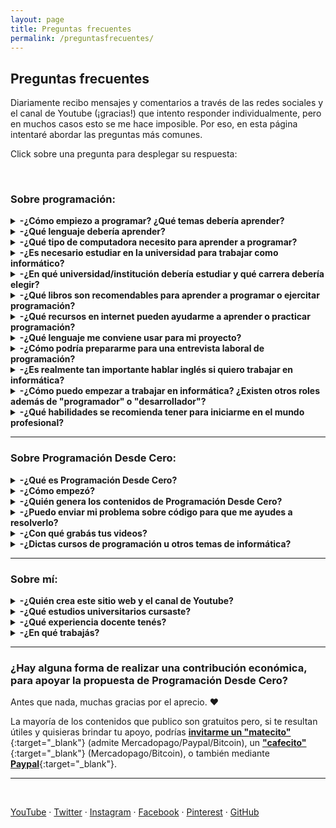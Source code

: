 ```yaml
---
layout: page
title: Preguntas frecuentes
permalink: /preguntasfrecuentes/
---
```


## Preguntas frecuentes

Diariamente recibo mensajes y comentarios a través de las redes sociales y el canal de Youtube (¡gracias!) que intento responder individualmente, pero en muchos casos esto se me hace imposible. Por eso, en esta página intentaré abordar las preguntas más comunes.

Click sobre una pregunta para desplegar su respuesta:

&nbsp;
&nbsp;


### Sobre programación:

<details><summary><b> -¿Cómo empiezo a programar? ¿Qué temas debería aprender?</b></summary>

<div markdown="1">Normalmente se comienza por conocer los fundamentos de la programación, sin importar el lenguaje (los conceptos son comunes y se aplican de forma muy similar en todos): variables, tipos de datos, entrada/salida, funciones, estructuras de datos, programación orientada a objetos, entre otros.

  En el canal de Youtube publiqué [un curso de nivel básico usando Python](https://www.youtube.com/playlist?list=PLb_E6BNMg5j7-MJ0ctjvKQlv2PU7qbMDb){:target="_blank"} apuntado a cualquier persona que quiera aprender a programar (no es un curso para aprender los detalles sobre Python sino los conceptos básicos de programación). También publiqué un [video introductorio a la Programación Orientada a Objetos](https://www.youtube.com/watch?v=iliKayKaGtc){:target="_blank"}. Otros temas importantes a conocer son [la recursividad](https://www.youtube.com/watch?v=0NBPd81uhJE){:target="_blank"} y [los punteros](https://www.youtube.com/watch?v=s8T7cPnYrz0){:target="_blank"}. Por supuesto que hay innumerables temas y cuestiones a conocer, además de distintos lenguajes y frameworks, y también otros paradigmas de programación, por lo que el camino de aprendizaje será constante.

  En [esta entrevista](https://youtu.be/7I8k2Y5_hXQ){:target="_blank"} que me hicieron para el canal amigo "Curso de robótica" hablé sobre consejos para empezar en el camino profesional.

  En general, recomiendo no quedarse solo con lo que nos ofrece un curso de programación sino buscar aprender los conceptos de base y las herramientas con las que se suele trabajar en el ámbito laboral que nos interese. Por ejemplo, si vamos a apuntar al desarrollo de aplicaciones web, será importante conocer conceptos como back-end y front-end, arquitectura REST, cuestiones básicas de redes para saber cómo se transmiten los datos en una aplicación web, temas de bases de datos para saber cómo se almacena la información, etc. Si queremos hacer ciencia de datos tendremos que aprender sobre estadísticas, machine learning, visualización de datos, algoritmos de clasificación, big data, etc.
  
  Pero no todo es estudiar y aprender teoría: es importante empezar a practicar por nuestra cuenta con algún lenguaje y algún "framework" que nos faciliten el desarrollo del tipo de aplicaciones que nos interesan.
  
  Por otro lado, muchas personas deciden aprender a programar porque buscan una salida laboral relacionada a la tecnología, sin saber que el puesto de "desarrollador" (o "programador") es solo una de las posibles carreras de un informático, donde algunas estan más relacionadas a lo técnico y en otras ni siquiera es necesario saber programar.
  </div>
<br />&nbsp;
</details>


<details><summary><b> -¿Qué lenguaje debería aprender?</b></summary>
<div markdown="1">El lenguaje no es lo más importante cuando se está comenzando a programar. Lo central es afianzar los conocimientos sobre fundamentos de la programación, algoritmos y estructuras de datos, que pueden luego trasladarse a cualquier lenguaje. El razonamiento lógico y las habilidades de resolución de problemas son cruciales en la programación, y eso se adquiere con ejercitación, donde el lenguaje es solo una herramienta para poder implementar.
  
  Es posible aprender los fundamentos de la programación sin utilizar un lenguaje específico, por ejemplo mediante pseudocódigo con [PSeInt](http://pseint.sourceforge.net/){:target="_blank"} o usando programación por bloques, como los desafíos que propone [Pilas Bloques](http://pilasbloques.program.ar/){:target="_blank"} ([en esta lista he publicado varios videos explicativos](https://www.youtube.com/watch?v=9Q9zMx3BeUo&list=PLb_E6BNMg5j5gJoXwKJw_19t0zmpYMGy7){:target="_blank"}) o la herramienta [MIT App Inventor](http://ai2.appinventor.mit.edu/){:target="_blank"} ([en esta serie de videos explico cómo desarrollar una aplicación móvil](https://www.youtube.com/watch?v=rDzScjlWLg8&list=PLb_E6BNMg5j6Zk9uw_bTn3_GSSkhmj-CT){:target="_blank"}). 
  
  Luego podremos decidir qué camino nos interesaría recorrer -de acuerdo al rol que nos gustaría desempeñar- y buscar algún lenguaje y algún framework útil para ese fin. Por ejemplo, si nos interesa dedicarnos a "QA automation", veremos que hay frameworks como Selenium, Cypress, TestCafe y otros, que corren sobre diversos lenguajes de programación. Será cuestión de seleccionar uno (con algún criterio, que podría ser el gusto personal o también la demanda del mercado laboral).
  
  Siempre recordemos que el lenguaje es solo una herramienta para lograr un fin, por eso es importante que primero definamos nuestro objetivo y luego busquemos las herramientas que mejor se adapten. Mientras tanto, los conocimientos de base y los fundamentos de la programación son temáticas comunes que nos van a ayudar independientemente del lenguaje y tecnologías que elijamos.
  </div>
<br />&nbsp;
</details>


<details><summary><b> -¿Qué tipo de computadora necesito para aprender a programar?</b></summary>
<div markdown="1">Las bases de la programación pueden aprenderse, incluso, sin una computadora: solo con lápiz y papel. Por supuesto que siempre será más interesante y motivador poder ver nuestros programas en funcionamiento, pero no tener computadora no es un obstáculo para empezar. Y, si tenemos una, cualquier máquina a la que podamos acceder será útil (pensemos que hace 30 años también se programaba, y con aparatos de capacidad muy inferior a la de los que existen actualmente).
  
  Si tenemos una computadora con un navegador (Firefox, Chrome, Edge o cualquier otro) y conexión a internet, desde el navegador podremos acceder a gran cantidad de recursos para probar nuestro código (varios de ellos están listados en la página de Enlaces de este blog, en la sección "Compiladores e intérpretes online").
  
  Si no tuviéramos la posibilidad de conectarnos a internet, podemos programar en varios lenguajes utilizando solo un editor de textos (como "Bloc de notas" en Windows o Gedit en Linux) y, si instalamos un compilador o intérprete del lenguaje, podremos "traducir" nuestro código y luego ejecutarlo para verlo en funcionamiento. Normalmente estos compiladores o intérpretes no requieren de grandes recursos computacionales (esto significa que pueden usarse en casi cualquier computadora, aunque sea "viejita" y bajo distintos sistemas operativos). También existen aplicaciones para dispositivos móviles que, aunque sean una opción más incómoda usando el teclado en pantalla, también nos permiten escribir, compilar y ejecutar código.
  </div>
<br />&nbsp;
</details>



<details><summary><b> -¿Es necesario estudiar en la universidad para trabajar como informático?</b></summary>
<div markdown="1">En Argentina y en varios otros países la informática no requiere título habilitante (como sí es el caso de los médicos o los abogados, por ejemplo), por lo que es posible trabajar sin tener ningún título. Pero, al momento de postularse para un puesto laboral, el abanico de conocimientos que nos da un estudio académico suele dar ventaja. Esto no significia que no se puedan adquirir esos conocimientos de manera informal, solo que dependerá de las necesidades de cada persona: el aprendizaje autodidacta no es para todos y algunos se organizan y aprenden mejor con un programa de estudios y docentes que los guíen. Lo que sí dene tenerse en cuenta es que la informática es una profesión completa y no basta con saber un poco de programación (así como para ser médico no basta con saberse el sistema respiratorio, supongo 😁).
  
La universidad brinda a sus estudiantes un léxico técnico en común y un contexto general de varios temas que los convierte en profesionales más completos. Por supuesto que podemos aprender todas estas cosas por fuera de una universidad, pero entonces mi recomendación es la de no limitarse a un curso/libro/tutorial de una temática en particular sino estar constantemente preparándose y buscando nuevas cosas para aprender. Lamentablemente, es muy común que se ofrezcan cursos de un lenguaje o tecnología de moda sin centrarse en los conocimientos de base y, si bien este tipo de cursos pueden ser un buen complemento, no es recomendables tomarlos como única fuente de conocimientos.
  </div>
<br />&nbsp;
</details>


<details><summary><b> -¿En qué universidad/institución debería estudiar y qué carrera debería elegir?</b></summary>
<div markdown="1">No conozco demasiado la situación de otros países, por lo que mi opinión va a estar basada en lo que sé del tema dentro de Argentina.
  
  En principio, esta es una decisión muy personal y que va a estar afectada por cuestiones como la económica (¿institución pública o privada?), la disponibilidad de opciones en el lugar donde vivamos o si estamos dispuestos a viajar o reubicarnos en otro lugar para acceder a más alternativas, si los horarios de cursada que ofrecen se condicen con nuestros horarios personales/laborales, etc.
  
  Fuera de todo esto, algunas dudas comunes son: ¿es preferible una institución universitaria a una terciaria?, ¿Conviene estudiar una carrera de grado o una carrera corta? ¿Ingeniería o licenciatura? ¿Qué diferencia hay entre distintas carreras? ¿Es lo mismo estudiar en cualquier universidad? Intentaré aclarar un poco, dentro de mis posibilidades. Pero mi mejor recomendación es la de contactarse con distintas instituciones solicitando información sobre su oferta académica.
  
  Respecto al tipo de institución, dentro de Argentina hay una división entre las instituciones de educación superior terciarias y las universitarias. Las primeras suelen ofrecer carreras más cortas que las universidades, pero hay casos en que nos encontramos con carreras que tienen la misma duración que una de grado en una universidad cualquiera (es decir, 4 o más años). Y esto es porque hay muchas instituciones diferentes y es difícil generalizar. Usualmente, la educación terciaria suele apuntar a los conocimientos concretos relacionados al tema de estudio mientras que la universitaria suele dar también una formación más general. En cuanto al "manejo" de la carrera en una y en otra, la terciaria puede asemejarse un poco más a la escuela secundaria, con la organización de las carreras dadas por "años" y no por "materias", y usualmente con horarios fijos de cursada, a diferencia de la universidad, donde es el alumno quien decide qué camino seguir para completar sus estudios y las cursadas pueden llegar a darse en horarios totalmente dispares (y depender de la cantidad de alumnos, docentes y comisiones que existan). Respecto al título que otorgan, el de grado que nos da una universidad nos habilita a cursar estudios de postgrado (maestrías, especializaciones, doctorados), mientras que el título terciario no nos da esta posibilidad (lo que sí suele existir es una articulación entre algunas instituciones terciarias y universidades, permitiendo al alumno continuar sus estudios en la universidad para obtener su título de grado). Por otra parte, en cuanto a salida laboral habrá que tener en cuenta cuál es nuestra intención. En algunos puestos puede que se nos requiera un título universitario y no baste con el terciario, pero en definitiva las profesiones relacionadas a informática son más guiada por los conocimientos que por la formalidad del estudio (por supuesto, una mejor formación nos dará conocimientos más completos, por lo que esto está totalmente relacionado con la carrera que hayamos elegido estudiar).
  
  Sobre si estudiar una carrera corta o una de grado también habrá que pensar en qué queremos lograr a futuro. Sacando de lado lo que ya he dicho sobre que los conocimientos son lo más importante, es necesario saber cómo llegamos a esos conocimientos: una carrera corta puede bastar pero habrá que ver si realmente cubre las áreas necesarias. Como ejemplo, cuando comencé a estudiar me ofrecieron una carrera corta que se orientaba a la programación pero que no tenía ninguna materia relacionada a bases de datos, y realmente era un tema que me hubiese tocado estudiar por mi cuenta de haberme quedado con esa opción. También hay instituciones que ofrecen una carrera corta y luego dan la opción de continuar los estudios para obtener el titulo de grado, por lo que puede ser una buena forma de empezar.
  
  La institución que elijamos dependerá bastante de nuestras posibilidades, pero suele haber algunas que brindan una educación general, pasando un poco por cada tema y dejándonos un trasfondo variado, mientras que en otras vemos una marcada orientación a cierta área (por ejemplo, robótica, inteligencia artificial, etc.).
  
  Respecto a qué carrera estudiar, hay que saber que cada universidad arma su oferta y sus planes de estudio de forma similar (porque son aprobados por un organismo superior) y suelen poner los nombres que les parecen más adecuados. Normalmente vemos opciones como "Licenciatura en sistemas", "Licenciatura en informática", "Ingeniería en sistemas", "Ingeniería en informática", etc. Y si bien cada universidad da sus razones para diferenciarlas y las materias que componen a una y a otra son diferentes, el trasfondo suele ser similar entre carreras del mismo rango (es decir, las carreras de pregrado entre sí, las de grado entre sí, etc.). Y vuelvo a que los conocimientos son lo realmente importante: si hemos llegado a obtener un título de grado en informática (sea ingeniería o licenciatura), es casi seguro que tendremos las armas básicas necesarias para construir nuestra carrera profesional. Por lo que la elección quedará un poco más librada a los contenidos de la carrera y a cuál nos interese más (tal vez la ingeniería en una universidad da conocimientos de electrónica que no aparecen en la licenciatura de la misma universidad, o tal vez la ingeniería tiene mucha más matemática y queremos "escaparle" un poco 😄). Lo cierto es que un título de grado abre muchas puertas y en el ámbito profesional, independientemente de si somos ingenieros o licenciados y si nuestro título dice "en sistemas" o "en informática".
  
  </div>
<br />&nbsp;
</details>



<details><summary><b> -¿Qué libros son recomendables para aprender a programar o ejercitar programación?</b></summary>
<div markdown="1">Es necesario tener en cuenta que mucho del material más reconocido se encuentra únicamente en inglés. Por suerte, para algunos títulos existen traducciones al español.
  
Algunos de estos libros son orientados a aprender las bases de la programación y otros son orientados al ejercicio profesional y las buenas prácticas, pero todos ellos son habitualmente recomendados para desarrolladores principiantes y no tanto:
<br />* [Introduction To Algorithms - "CLRS"](https://books.google.com.ar/books?id=NLngYyWFl_YC){:target="_blank"}
<br />* [Fundamentos de programación - Luis Joyanes Aguilar](https://books.google.com.ar/books?id=nrNvPwAACAAJ){:target="_blank"}
<br />* [C++ How to Program - Paul & Harvey Deitel](https://books.google.com.ar/books?id=XIZJNQEACAAJ){:target="_blank"}
<br />* [Automate the Boring Stuff with Python - Al Sweigart](https://automatetheboringstuff.com/){:target="_blank"}
<br />* [Head First Design Patterns - Eric Freeman, Elisabeth Robson, Elisabeth Freeman, Kathy Sierra, Bert Bates](https://books.google.com.ar/books/about/Head_First_Design_Patterns.html?id=GGpXN9SMELMC){:target="_blank"}
<br />* [Agile Software Development: Principles, Patterns, and Practices - Robert Martin](https://books.google.com.ar/books?id=0HYhAQAAIAAJ){:target="_blank"}
<br />* [The pragmatic programmer - Andrew Hunt, David Thomas](https://books.google.com.ar/books?id=5wBQEp6ruIAC){:target="_blank"}
<br />* [Código Limpio: Manual de estilo para el desarrollo ágil de software - Robert Martin](https://www.amazon.es/Código-Limpio-desarrollo-software-Programación/dp/8441532109){:target="_blank"}
  
  
  
  </div>
<br />&nbsp;
</details>


<details><summary><b> -¿Qué recursos en internet pueden ayudarme a aprender o practicar programación?</b></summary>
<div markdown="1">Por suerte, hay muchísimos. En [mi página de enlaces]({{ site.baseurl }}{% link enlaces.md %}){:target="_blank"} vas a encontrar varios, clasificados por categorías.
  
  </div>
<br />&nbsp;
</details>


<details><summary><b> -¿Qué lenguaje me conviene usar para mi proyecto?</b></summary>
<div markdown="1">No hay una respuesta única, aunque el tipo de proyecto influye mucho. Para encarar algo serio, debe hacerse un análisis cuidadoso de las necesidades y arquitectura del proyecto, y definir el "stack tecnológico" más apropiado. En términos generales, [esta publicación]({{ site.baseurl }}{% link _posts/2019-11-01-que-lenguaje-usar.md %}){:target="_blank"} podría servir como guía introductoria.
  </div>
<br />&nbsp;
</details>


<details><summary><b> -¿Cómo podría prepararme para una entrevista laboral de programación?</b></summary>
<div markdown="1">En este punto debo mencionar que, para tener éxito como informáticos en el mundo profesional, es casi imprescindible hablar inglés. Sí, es posible trabajar para empresas, organizaciones o clientes de habla hispana, pero el mercado de la tecnología es global por naturaleza y es en esa globalidad donde se hallan grandes oportunidades para crecer y desarrollarnos profesionalmente. Es por eso que la gran mayoría de los recursos y el material más reconocido se encuentra únicamente en inglés.
  
  Aunque [en la página de enlaces puede encontrarse un listado más extenso](http://patriciaemiguel.com/enlaces/), estos son algunos sitios web donde podremos ejercitar nuestras habilidades, con problemas usualmente ordenados por categorías temáticas y según su dificultad:
<br />* [Codeforces](http://codeforces.com/){:target="_blank"}
<br />* [Hackerrank](https://www.hackerrank.com/){:target="_blank"}
<br />* [Leet Code](https://leetcode.com/){:target="_blank"}
  
  También existen algunos libros orientados exclusivamente a la preparación de entrevistas:
<br />* [Cracking the Coding Interview: 189 Programming Questions and Solutions - Gayle Laakmann McDowell](https://books.google.com.ar/books/about/Cracking_the_Coding_Interview.html?id=jD8iswEACAAJ){:target="_blank"}
<br />* [Algorithms for Interviews - Adnan Aziz, Amit Prakash](https://books.google.com.ar/books?id=Bvm5cQAACAAJ){:target="_blank"}
<br />* [Elements of Programming Interviews in Python - Aziz, Lee, Prakash](https://books.google.com.ar/books?id=eErBDwAAQBAJ){:target="_blank"}
<br />* [Elements of Programming Interviews in Java - Aziz, Lee, Prakash](https://books.google.com.ar/books?id=ux3PCwAAQBAJ){:target="_blank"}
<br />* [Programming Interviews Exposed: Secrets to Landing Your Next Job - Mongan, Kindler, Giguère](https://books.google.com.ar/books?id=FQzczWtdm3gC){:target="_blank"}
<br />* [Ace the Programming Interview: 160 Questions and Answers for Success - Guiness](https://books.google.com.ar/books?id=DEn71rgH4_4C){:target="_blank"}
  </div>
<br />&nbsp;
</details>


<details><summary><b> -¿Es realmente tan importante hablar inglés si quiero trabajar en informática?</b></summary>
<div markdown="1">No sé si es la respuesta que esperabas, pero: sí. Y no solo por escrito sino que es necesario comprender el inglés hablado y también poder hablarlo (tal vez no sea tan importante la perfección, pero sí poder comunicarse fluidamente).
  
  Uno de los motivos es que las profesiones relacionadas a tecnología suelen tener un carácter global por naturaleza, por lo que un idioma común nos facilita el intercambio de ideas, opiniones, dudas, etc. Y, cuando buscamos información sobre cómo hacer algo, siempre querremos acceder a la mayor cantidad de soluciones posibles, sin barreras idiomáticas.
  
  Además, las investigaciones, novedades y los libros más recomendados suelen publicarse en inglés, por lo que, esperar a que esté disponible una traducción a nuestro idioma no suele ser la mejor estrategia si queremos mantenernos actualizados.
  
  Sumado a esto, la mayoría de conceptos, nombres técnicos y herramientas son dados en inglés y las traducciones -cuando las hay- suelen ser un poco "toscas" o incluso diferir entre países de habla hispana (un ejemplo es la palabra "array", que en Latinoamérica se traduce como "arreglo" y en España como "vector" o "matriz").
  
  Y, dado que el mercado de la tecnología es internacional, es usual trabajar en equipos dispersos con integrantes de distintas partes del mundo, por lo que el inglés viene en nuestra ayuda cuando eso sucede.
  </div>
<br />&nbsp;
</details>


<details><summary><b> -¿Cómo puedo empezar a trabajar en informática? ¿Existen otros roles además de "programador" o "desarrollador"?</b></summary>
<div markdown="1">¡Por supuesto! Y los hay más técnicos o menos técnicos, así como también algunos son más "amigables" con el principiante. Eso sí: como siempre aclaro, en el mundo profesional ayuda mucho hablar inglés, cualquiera sea el puesto al que aspires. Pero no todo es "programar" y no todos los miembros de un equipo de desarrollo de software tienen tareas tan técnicas. 
  
  Habitualmente, en los proyectos de software suelen aplicarse "metodologías ágiles" y suele haber ciertos roles -que pueden existir o no- dependiendo de las necesidades, del tamaño del equipo y del tipo de producto. En algunos casos la programación es una habilidad central, en otros es deseable y en otros ni siquiera es necesaria. Por ejemplo, si buscas ser "project manager" será importante que tengas buenas habilidades de comunicación, de liderazgo, de organización y planificación, de manejo de riesgos, etc., y saber programar puede beneficiarte pero normalmente no es un requisito. Si, en cambio, te interesa el camino de QA ("quality assurance" o "quality engineer"), será necesario que tengas pensamiento crítico, atención a los detalles, buena comunicación, y podrías dedicarte únicamente a hacer QA "manual" sin conocimientos de programación, aunque saber programar y otros conocimientos técnicos te abrirían nuevos caminos dentro de esta carrera. Esos son solo dos ejemplos, pero te animo a que investigues otros roles que pueden existir en un equipo de desarrollo y que tal vez te permitan aplicar tus habilidades ya adquiridas o se ajusten más a tus intereses. Por mencionar algunos ejemplos:
  
  * Business Analyst
  * Product Owner
  * Scrum master
  * Project manager
  * Diseñador UX / UI
  * QA (manual, automatizado, y aquí también pueden entrar los expertos en seguridad informática)
  * Software developer (back-end, front-end, mobile, etc.)
  * Arquitecto de software
  * DBA
  * DevOps
  * Machine learning engineer
  </div>
<br />&nbsp;
</details>


<details><summary><b> -¿Qué habilidades se recomienda tener para iniciarme en el mundo profesional?</b></summary>
<div markdown="1">Es difícil dar una única respuesta, que además depende del rol que vayas a desempeñar. Aunque siempre hay ciertas técnicas, metodologías y herramientas que están en boga y que pueden ser un buen agregado a nuestro curriculum vitae.
  
  Actualmente, las metodologías ágiles suelen ser las más elegidas para los proyectos de desarrollo de software, por lo que será interesante conocer algo sobre ellas, saber cómo se organiza un equipo (por ejemplo, utilizando "scrum", "kanban" o "lean") y qué se espera de cada integrante, cómo planifican las tareas (usualmente en "sprints"), cuál es el ciclo de vida del software, así como conocer conceptos y terminología generales que nos permitan "hablar un idioma común" con nuestros compañeros. Términos como "requerimiento", "code freeze", "release candidate", "mvp" ("minium viable product"), "daily scrum" o "daily standup", "poker planning", "backlog", "sprint retrospective", "acceptance criteria", "regression test", "continuous integration", "epics", y seguramente varios más que se me están olvidando en este momento, son comunes en el día a día laboral.
  
  Por otra parte, habrá herramientas y tecnologías puntuales a dominar en cada rol y cada proyecto. Por ejemplo, si el puesto implica modificar código, seguramente se utilice algún sistema de versionado como [Git](https://git-scm.com/){:target="_blank"} o [Subversion](https://subversion.apache.org/){:target="_blank"}. También suele ser muy útil manejar (aunque sea de forma básica) [Linux](https://www.linux.org/){:target="_blank"}. En caso de que nuestro proyecto utilice virtualización puede que necesitemos conocer sobre tecnologías como [VirtualBox](https://www.virtualbox.org/){:target="_blank"}, [VMware](https://www.vmware.com/){:target="_blank"} o [Vagrant](https://www.vagrantup.com/){:target="_blank"}, o en casos más específicos puede sernos útil conocer sobre [Docker](https://www.docker.com/){:target="_blank"} o [Kubernetes](https://kubernetes.io/){:target="_blank"}. Además, los proyectos medianos y grandes suelen utilizar sistemas de "continuous integration" como [CircleCI](https://circleci.com/){:target="_blank"}, [Travis](https://www.travis-ci.com){:target="_blank"} o [Jenkins](https://www.jenkins.io/){:target="_blank"}.
  
  Y, como esta profesión es tan cambiante y todo varía constantemente, siempre habrá nuevas herramientas, tecnologías y formas de trabajo de las cuales deberemos al menos estar enterados si queremos mantenernos actualizados.
  </div>
<br />&nbsp;
</details>



---

### Sobre Programación Desde Cero:

<details><summary><b> -¿Qué es Programación Desde Cero?</b></summary>
<div markdown="1">Es el espacio a través del cual comparto material educativo sobre programación e informática, especialmente (pero no únicamente) para principiantes. Publico videos en [Youtube](https://www.youtube.com/c/ProgramacionDesdeCero){:target="_blank"} y contenidos breves en redes sociales ([Twitter](https://twitter.com/Programacion_0){:target="_blank"} / [Facebook](https://www.facebook.com/ProgramacionDesdeCeroParaTodos){:target="_blank"} / [Instagram](https://www.instagram.com/programaciondesdecero/){:target="_blank"} / [Pinterest](https://www.pinterest.com/ProgramacionDesdeCero/){:target="_blank"}) con conceptos explicados, ejercicios, desafíos, etc. Este blog nuclea esos contenidos publicados en diferentes otros medios.
  </div>
<br />&nbsp;
</details>


<details><summary><b> -¿Cómo empezó?</b></summary>
<div markdown="1">Alrededor de 2011 comencé publicando en este blog algunos artículos que escribía cuando aún era estudiante de Licenciatura en Sistemas.
<br />Unos años después hice algunos videos explicativos para mis alumnos de la universidad, sin intenciones de que se utilizaran fuera de ese ámbito.
<br />Luego decidí crear más contenidos, para ponerlos a disposición de cualquier persona que pudiera necesitarlos, y por eso comencé a subir más videos de diferentes temas y a publicar en redes sociales, siempre con el ánimo de divulgar, compartir y continuar aprendiendo.
  </div>
<br />&nbsp;
</details>


<details><summary><b> -¿Quién genera los contenidos de Programación Desde Cero?</b></summary>
<div markdown="1">Principalmente yo, Patricia 🙂. Aunque siempre estoy recibiendo ayuda de amigos, colegas y compañeros (o ex-compañeros) de universidad y laborales, a los que recurro para consultar cuestiones específicas que ellos concen en mayor profundidad y en las que tienen mayor experiencia.
  </div>
<br />&nbsp;
</details>


<details><summary><b> -¿Puedo enviar mi problema sobre código para que me ayudes a resolverlo?</b></summary>
<div markdown="1">Lamentablemente, mis actividades no me permiten brindar este tipo de asesorías personalizadas. Además, existe otro motivo por el que no puedo ayudar cuando se trata de una tarea académica: en esos casos es necesario tener en cuenta las restricciones y estilos de código que los docentes hayan decidido adoptar en el curso que se está tomando, por lo que una resolución que no contemple estos detalles posiblemente no sea útil.
<br />De todas formas, [esta guía]({% post_url 2019-06-14-corregir-errores %}){:target="_blank"} puede ayudarte para resolver problemas de código y [en esta publicación]({% post_url 2021-01-02-leer-mensajes-error %}){:target="_blank"} intento ayudar a investigar los errores en el código. También publiqué [este video](https://www.youtube.com/watch?v=5W14n0PjfyI){:target="_blank"} sobre cómo "debuggear" y [este otro](https://www.youtube.com/watch?v=ZJP0Z5-sbeY){:target="_blank"} sobre cómo probar una función. Y en la [página de enlaces](http://patriciaemiguel.com/enlaces/){:target="_blank"} podrás encontrar varias comunidades de programadores donde es posible hacer preguntas y recibir consejos.
  </div>
<br />&nbsp;
</details>


<details><summary><b> -¿Con qué grabás tus videos?</b></summary>
<div markdown="1">A lo largo del tiempo he ido cambiando de software y equipo utilizado. Actualmente uso un micrófono Blue Snowball, [Audacity](https://www.audacityteam.org/){:target="_blank"} y [VoiceMeeter](https://vb-audio.com/Voicemeeter/){:target="_blank"} para grabación y edición del sonido. Para grabar la pantalla utilizo [Flashback Express](https://www.flashbackrecorder.com/express){:target="_blank"} y [HitFilm Express](https://fxhome.com/product/hitfilm-express){:target="_blank"} para la edición de video (ambos en sus versiones gratuitas). En cuanto a los contenidos, uso principalmente [Microsoft PowerPoint](https://www.office.com/launch/powerpoint){:target="_blank"} o [Google Slides](https://docs.google.com/presentation/u/0/){:target="_blank"} para diseñar las presentaciones y luego diferentes herramientas como IDEs o compiladores online (en este aspecto me gusta especialmente la funcionalidad de [Python tutor](http://pythontutor.com){:target="_blank"} para observar los contenidos de la memoria durante la ejecución de un programa).
  </div>
<br />&nbsp;
</details>


<details><summary><b> -¿Dictas cursos de programación u otros temas de informática?</b></summary>
<div markdown="1">Por el momento, no. Aunque es algo que me han pedido mucho y es mi intención comenzar a hacer. Pero la organización y preparación de un curso es algo que debe hacerse con tiempo y cuidado, además de buscar la mejor modalidad para que todos los estudiantes puedan sacar el máximo provecho. En cuanto tenga novedades al respecto, estaré publicándolo en las cuentas de Programación Desde Cero en las redes sociales.
  </div>
<br />&nbsp;
</details>


---


### Sobre mí:

<details><summary><b> -¿Quién crea este sitio web y el canal de Youtube?</b></summary>
<div markdown="1">Me llamo Patricia Miguel y soy de Argentina.
  </div>
<br />&nbsp;
</details>


<details><summary><b> -¿Qué estudios universitarios cursaste?</b></summary>
<div markdown="1">Después de graduarme en la facultad de ciencias jurídicas de la [UNLP](http://www.jursoc.unlp.edu.ar){:target="_blank"} y descubrir que no era lo mío, volví a la universidad para estudiar informática en la [UNNOBA](http://www.unnoba.edu.ar/){:target="_blank"}. Comencé por obtener dos títulos intermedios ("Programador Universitario" y "Analista de Sistemas") y continué estudiando para llegar al título de grado de Licenciatura en Sistemas.
  </div>
<br />&nbsp;
</details>


<details><summary><b> -¿Qué experiencia docente tenés?</b></summary>
<div markdown="1">En 2010, siendo todavía estudiante en [UNNOBA](http://www.unnoba.edu.ar/){:target="_blank"}, comencé allí mismo como ayudante de cátedra en dos materias del primer año de la universidad, comunes a distintas carreras de informática: "Introducción a la Programación Imperativa" y "Programación Imperativa". Durante 2011 también fui ayudante en el curso de ingreso para los alumnos que comenzaban a estudiar ese año. Continué en las dos materias mencionadas al principio hasta que, en 2014 empecé a trabajar oficialmente como docente, hasta 2019.
  <br />Fuera del ámbito universitario, a principios de 2021 fui parte del equipo docente de un taller virtual del "[Club de chicas programadoras](http://www.chicasprogramadoras.club/){:target="_blank"}".
  </div>
<br />&nbsp;
</details>


<details><summary><b> -¿En qué trabajás?</b></summary>
<div markdown="1">Actualmente soy desarrolladora de software. Previamente, durante 10 años me dediqué a QA ("Quality Assurance") de software y di clases de programación en la universidad de mi ciudad.
  </div>
<br />&nbsp;
</details>

---

### ¿Hay alguna forma de realizar una contribución económica, para apoyar la propuesta de Programación Desde Cero?

Antes que nada, muchas gracias por el aprecio. ❤️

La mayoría de los contenidos que publico son gratuitos pero, si te resultan útiles y quisieras brindar tu apoyo, podrías [<b>invitarme un "matecito"</b>](https://www.matecito.co/ProgramacionDesdeCero){:target="_blank"} (admite Mercadopago/Paypal/Bitcoin), un [<b>"cafecito"</b>](https://cafecito.app/programaciondesde0){:target="_blank"} (Mercadopago/Bitcoin), o también mediante [<b>Paypal</b>](https://www.paypal.com/donate/?hosted_button_id=NVEMP8C2B7238){:target="_blank"}.

---

&nbsp;
&nbsp;

[YouTube](https://www.youtube.com/c/Programaciondesdecero) · [Twitter](https://twitter.com/Programacion_0) · [Instagram](https://www.instagram.com/programaciondesdecero) · [Facebook](https://www.facebook.com/ProgramacionDesdeCeroParaTodos) · [Pinterest](www.pinterest.com/ProgramacionDesdeCero) · [GitHub](https://github.com/programacion-desde-cero)
